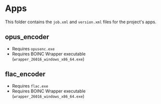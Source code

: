 # Apps
This folder contains the `job.xml` and `version.xml` files for the project's apps.

## opus_encoder
* Requires `opusenc.exe`
* Requires BOINC Wrapper executable (`wrapper_26016_windows_x86_64.exe`)

## flac_encoder
* Requires `flac.exe`
* Requires BOINC Wrapper executable (`wrapper_26016_windows_x86_64.exe`)
